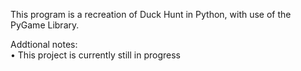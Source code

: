 This program is a recreation of Duck Hunt in Python, with use of the PyGame Library. 

Addtional notes:                                
• This project is currently still in progress                      
